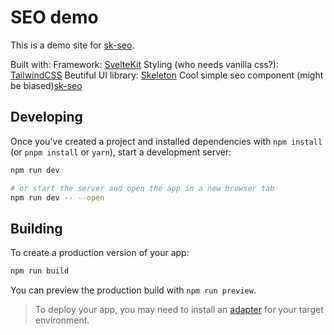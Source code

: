 # SEO demo

This is a demo site for [sk-seo](https://github.com/TheDahoom/sk-seo). 

Built with:
Framework: [SvelteKit](https://kit.svelte.dev/)
Styling (who needs vanilla css?): [TailwindCSS](https://tailwindcss.com/)
Beutiful UI library: [Skeleton](https://skeleton.dev/)
Cool simple seo component (might be biased)[sk-seo](https://github.com/TheDahoom/sk-seo)


## Developing

Once you've created a project and installed dependencies with `npm install` (or `pnpm install` or `yarn`), start a development server:

```bash
npm run dev

# or start the server and open the app in a new browser tab
npm run dev -- --open
```

## Building

To create a production version of your app:

```bash
npm run build
```

You can preview the production build with `npm run preview`.

> To deploy your app, you may need to install an [adapter](https://kit.svelte.dev/docs/adapters) for your target environment.
